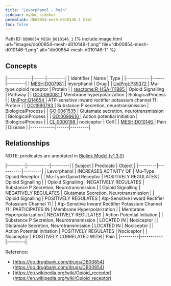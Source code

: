 ```yaml
---
title: "Levorphanol - Pain"
sidebar: mydoc_sidebar
permalink: db00854-mesh-d010146-1.html
toc: false 
---
```



Path ID: `DB00854_MESH_D010146_1`
{% include image.html url="images/db00854-mesh-d010146-1.png" file="db00854-mesh-d010146-1.png" alt="db00854-mesh-d010146-1" %}

## Concepts

|------------|------|---------|
| Identifier | Name | Type    |
|------------|------|---------|
| <a href="https://identifiers.org/MESH:D007981">MESH:D007981 </a> | levorphanol | Drug |
| <a href="https://identifiers.org/UniProt:P35372">UniProt:P35372 </a> | Mu-type opioid receptor | Protein |
| <a href="https://identifiers.org/reactome:R-HSA-111885">reactome:R-HSA-111885 </a> | Opioid Signalling | Pathway |
| <a href="https://identifiers.org/GO:0060081">GO:0060081 </a> | Membrane hyperpolarization | BiologicalProcess |
| <a href="https://identifiers.org/UniProt:Q14654">UniProt:Q14654 </a> | ATP-sensitive inward rectifier potassium channel 11 | Protein |
| <a href="https://identifiers.org/GO:1990793">GO:1990793 </a> | Substance P secretion, neurotransmission | BiologicalProcess |
| <a href="https://identifiers.org/GO:0061535">GO:0061535 </a> | Glutamate secretion, neurotransmission | BiologicalProcess |
| <a href="https://identifiers.org/GO:0099610">GO:0099610 </a> | Action potential initiation | BiologicalProcess |
| <a href="https://identifiers.org/CL:0000198">CL:0000198 </a> | nociceptor | Cell |
| <a href="https://identifiers.org/MESH:D010146">MESH:D010146 </a> | Pain | Disease |
|------------|------|---------|

## Relationships


NOTE: predicates are annotated in <a href="https://github.com/biolink/biolink-model/releases/tag/v1.3.0">Biolink Model (v1.3.0)</a>

|---------|-----------|---------|
| Subject | Predicate | Object  |
|---------|-----------|---------|
| Levorphanol | INCREASES ACTIVITY OF | Mu-Type Opioid Receptor |
| Mu-Type Opioid Receptor | POSITIVELY REGULATES | Opioid Signalling |
| Opioid Signalling | NEGATIVELY REGULATES | Substance P Secretion, Neurotransmission |
| Opioid Signalling | NEGATIVELY REGULATES | Glutamate Secretion, Neurotransmission |
| Opioid Signalling | POSITIVELY REGULATES | Atp-Sensitive Inward Rectifier Potassium Channel 11 |
| Atp-Sensitive Inward Rectifier Potassium Channel 11 | PARTICIPATES IN | Membrane Hyperpolarization |
| Membrane Hyperpolarization | NEGATIVELY REGULATES | Action Potential Initiation |
| Substance P Secretion, Neurotransmission | LOCATED IN | Nociceptor |
| Glutamate Secretion, Neurotransmission | LOCATED IN | Nociceptor |
| Action Potential Initiation | POSITIVELY REGULATES | Nociceptor |
| Nociceptor | POSITIVELY CORRELATED WITH | Pain |
|---------|-----------|---------|

Reference: 
  - [https://go.drugbank.com/drugs/DB00854](https://go.drugbank.com/drugs/DB00854)
  - [https://en.wikipedia.org/wiki/Opioid_receptor](https://en.wikipedia.org/wiki/Opioid_receptor)
